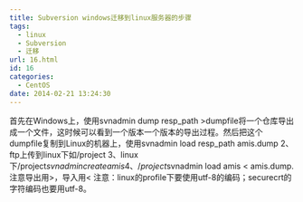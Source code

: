 ```yaml
---
title: Subversion windows迁移到linux服务器的步骤
tags:
  - linux
  - Subversion
  - 迁移
url: 16.html
id: 16
categories:
  - CentOS
date: 2014-02-21 13:24:30
---
```


首先在Windows上，使用svnadmin dump resp\_path >dumpfile将一个仓库导出成一个文件，这时候可以看到一个版本一个版本的导出过程。然后把这个dumpfile复制到Linux的机器上，使用svnadmin load resp\_path amis.dump 2、ftp上传到linux下如/project 3、linux下/project$svnadmin create amis 4、/project$svnadmin load amis < amis.dump. 注意导出用>，导入用< 注意：linux的profile下要使用utf-8的编码；securecrt的字符编码也要用utf-8。